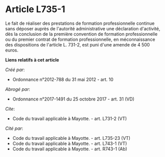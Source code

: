 # Article L735-1

Le fait de réaliser des prestations de formation professionnelle continue sans déposer auprès de l'autorité administrative
une déclaration d'activité, dès la conclusion de la première convention de formation professionnelle ou du premier contrat de
formation professionnelle, en méconnaissance des dispositions de l'article L. 731-2, est puni d'une amende de 4 500 euros.

**Liens relatifs à cet article**

_Créé par_:

  - Ordonnance n°2012-788 du 31 mai 2012 - art. 10

_Abrogé par_:

  - Ordonnance n°2017-1491 du 25 octobre 2017 - art. 31 (VD)

_Cite_:

  - Code du travail applicable à Mayotte. - art. L731-2 (VT)

_Cité par_:

  - Code du travail applicable à Mayotte. - art. L735-23 (VT)
  - Code du travail applicable à Mayotte. - art. L743-1 (VT)
  - Code du travail applicable à Mayotte. - art. R743-1 (Ab)
